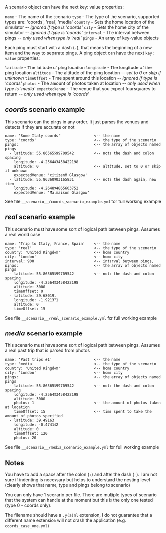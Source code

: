 A scenario object can have the next key: value properties:

`name` - The name of the scenario
`type` - The type of the scenario, supported types are: 'coords', 'real', 'media'
`country` - Sets the home location of the simulator -- *ignored if type is 'coords'*
`city` - Sets the home city of the simulator -- *ignored if type is 'coords'*
`interval` - The interval between pings -- *only used when type is 'real'*
`pings` - An array of key-value objects

Each ping must start with a dash (`-`), that means the beginning of a new item and the way to separate pings. A ping object can have the next `key: value` properties:

`latitude` - The latitude of ping location
`longitude` - The longitude of the ping location
`altitude` - The altitude of the ping location -- *set to 0 or skip if unknown*
`timeOffset` - Time spent around this location -- *ignored if type is 'coords'*
`photos` - The amount of photos taken at location -- *only used when type is 'media'*
`expectedVenue` - The venue that you expect foursquares to return -- *only used when type is 'coords'*

## *coords* scenario example
This scenario can the pings in any order. It just parses the venues and detects if they are accurate or not
```
name: 'Some Italy coords'               <-- the name
type: 'coords'                          <-- the type of the scenario
pings:                                  <-- the array of objects named pings
  - latitude: 55.86565599709542         <-- note the dash and colon spacing
    longitude: -4.256483458422198
    altitude: 0                         <-- altitude, set to 0 or skip if unknown
    expectedVenue: 'citizenM Glasgow'
  - latitude: 55.86360903165831         <-- note the dash again, new item
    longitude: -4.264894865603752
    expectedVenue: 'Malmaison Glasgow'
```
See file `__scenario__/coords_scenario_example.yml` for full working example

## *real* scenario example
This scenario must have some sort of logical path between pings. Assumes a real world case
```
name: 'Trip to Italy, France, Spain'    <-- the name
type: 'real'                            <-- the type of the scenario
country: 'United Kingdom'               <-- home country
city: 'London'                          <-- home city
interval: 900                           <-- interval between pings, 
pings:                                  <-- the array of objects named pings
  - latitude: 55.86565599709542         <-- note the dash and colon spacing
    longitude: -4.256483458422198
    altitude: 3000
    timeOffset: 0
  - latitude: 39.680191
    longitude: -1.921371
    altitude: 0
    timeOffset: 15
```
See file `__scenario__/real_scenario_example.yml` for full working example

## *media* scenario example
This scenario must have some sort of logical path between pings. Assumes a real past trip that is parsed from photos
```
name: 'Past trips #1'                   <-- the name
type: 'media'                           <-- the type of the scenario
country: 'United Kingdom'               <-- home country
city: 'London'                          <-- home city
pings:                                  <-- the array of objects named pings
  - latitude: 55.86565599709542         <-- note the dash and colon spacing
    longitude: -4.256483458422198
    altitude: 3000
    photos: 1                           <-- the amount of photos taken at location
    timeOffset: 15                      <-- time spent to take the amount of photos specified
  - latitude: 39.49163
    longitude: -0.474142
    altitude: 0
    timeOffset: 120
    photos: 20
```
See file `__scenario__/media_scenario_example.yml` for full working example

## Notes

You have to add a space after the colon (`:`) and after the dash (`-`). I am not sure if indenting is necessary but helps to understand the nesting level (clearly shows that name, type and pings belong to scenario)

You can only have 1 scenario per file. There are multiple types of scenario that the system can handle at the moment but this is the only one tested (type 0 - coords only).

The filename should have a `.y(a)ml` extension, I do not guarantee that a different name extension will not crash the application (e.g. `coords_case_one.yml`)
